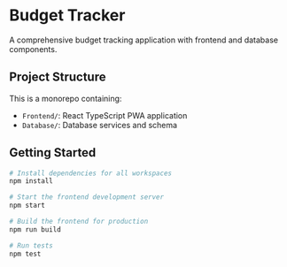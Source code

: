 # Budget Tracker

A comprehensive budget tracking application with frontend and database components.

## Project Structure

This is a monorepo containing:

- `Frontend/`: React TypeScript PWA application
- `Database/`: Database services and schema

## Getting Started

```bash
# Install dependencies for all workspaces
npm install

# Start the frontend development server
npm start

# Build the frontend for production
npm run build

# Run tests
npm test
```
